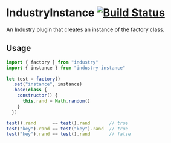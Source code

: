 # IndustryInstance [![Build Status](https://travis-ci.org/invrs/industry-instance.svg?branch=master)](https://travis-ci.org/invrs/industry-instance)

An [Industry](https://github.com/invrs/industry) plugin that creates an instance of the factory class.

## Usage

```js
import { factory } from "industry"
import { instance } from "industry-instance"

let test = factory()
  .set("instance", instance)
  .base(class {
    constructor() {
      this.rand = Math.random()
    }
  })

test().rand      == test().rand       // true
test("key").rand == test("key").rand  // true
test("key").rand == test().rand       // false
```

